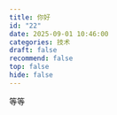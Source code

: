 ```yaml
---
title: 你好
id: "22"
date: 2025-09-01 10:46:00
categories: 技术
draft: false
recommend: false
top: false
hide: false
---
```

等等
